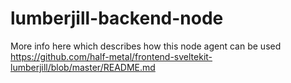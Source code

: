 # lumberjill-backend-node
More info here which describes how this node agent can be used
https://github.com/half-metal/frontend-sveltekit-lumberjill/blob/master/README.md
